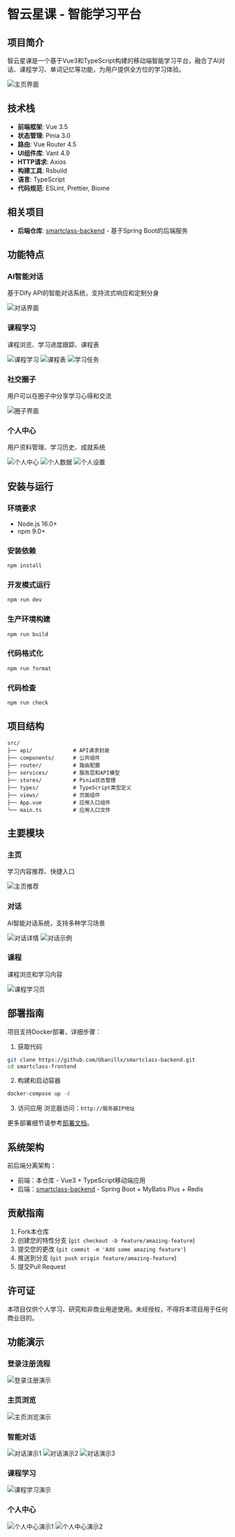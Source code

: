 # 智云星课 - 智能学习平台

## 项目简介

智云星课是一个基于Vue3和TypeScript构建的移动端智能学习平台，融合了AI对话、课程学习、单词记忆等功能，为用户提供全方位的学习体验。

![主页界面](doc/主页1.jpg)

## 技术栈

- **前端框架**: Vue 3.5
- **状态管理**: Pinia 3.0
- **路由**: Vue Router 4.5
- **UI组件库**: Vant 4.9
- **HTTP请求**: Axios
- **构建工具**: Rsbuild
- **语言**: TypeScript
- **代码规范**: ESLint, Prettier, Biome

## 相关项目

- **后端仓库**: [smartclass-backend](https://github.com/Ubanillx/smartclass-backend) - 基于Spring Boot的后端服务

## 功能特点

### AI智能对话

基于Dify API的智能对话系统，支持流式响应和定制分身

![对话界面](doc/对话1.jpg)

### 课程学习

课程浏览、学习进度跟踪、课程表

![课程学习](doc/课程.jpg)
![课程表](doc/课程表.jpg)
![学习任务](doc/学习任务.jpg)

### 社交圈子

用户可以在圈子中分享学习心得和交流

![圈子界面](doc/圈子.jpg)

### 个人中心

用户资料管理、学习历史、成就系统

![个人中心](doc/我的页面1.jpg)
![个人数据](doc/我的页面2.jpg)
![个人设置](doc/我的页面3.jpg)

## 安装与运行

### 环境要求

- Node.js 16.0+
- npm 9.0+

### 安装依赖

```bash
npm install
```

### 开发模式运行

```bash
npm run dev
```

### 生产环境构建

```bash
npm run build
```

### 代码格式化

```bash
npm run format
```

### 代码检查

```bash
npm run check
```

## 项目结构

```
src/
├── api/             # API请求封装
├── components/      # 公共组件
├── router/          # 路由配置
├── services/        # 服务层和API模型
├── stores/          # Pinia状态管理
├── types/           # TypeScript类型定义
├── views/           # 页面组件
├── App.vue          # 应用入口组件
└── main.ts          # 应用入口文件
```

## 主要模块

### 主页

学习内容推荐、快捷入口

![主页推荐](doc/主页2.jpg)

### 对话

AI智能对话系统，支持多种学习场景

![对话详情](doc/对话详情页.jpg)
![对话示例](doc/对话2.jpg)

### 课程

课程浏览和学习内容

![课程学习页](doc/课程学习页.jpg)

## 部署指南

项目支持Docker部署，详细步骤：

1. 获取代码

```bash
git clone https://github.com/Ubanillx/smartclass-backend.git
cd smartclass-frontend
```

2. 构建和启动容器

```bash
docker-compose up -d
```

3. 访问应用
   浏览器访问：`http://服务器IP地址`

更多部署细节请参考[部署文档](doc/DEPLOY.md)。

## 系统架构

前后端分离架构：

- 前端：本仓库 - Vue3 + TypeScript移动端应用
- 后端：[smartclass-backend](https://github.com/Ubanillx/smartclass-backend) - Spring Boot + MyBatis Plus + Redis

## 贡献指南

1. Fork本仓库
2. 创建您的特性分支 (`git checkout -b feature/amazing-feature`)
3. 提交您的更改 (`git commit -m 'Add some amazing feature'`)
4. 推送到分支 (`git push origin feature/amazing-feature`)
5. 提交Pull Request

## 许可证

本项目仅供个人学习、研究和非商业用途使用。未经授权，不得将本项目用于任何商业目的。

## 功能演示

### 登录注册流程

![登录注册演示](doc/登录注册.gif)

### 主页浏览

![主页浏览演示](doc/主页1.gif)

### 智能对话

![对话演示1](doc/对话1.gif)
![对话演示2](doc/对话2.gif)
![对话演示3](doc/对话3.gif)

### 课程学习

![课程学习演示](doc/课程.gif)

### 个人中心

![个人中心演示1](doc/我的页面1.gif)
![个人中心演示2](doc/我的页面2.gif)
